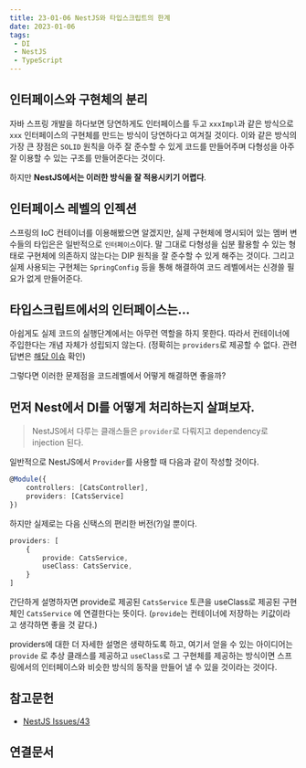 ```yaml
---
title: 23-01-06 NestJS와 타입스크립트의 한계
date: 2023-01-06
tags:
 - DI
 - NestJS
 - TypeScript
---
```


## 인터페이스와 구현체의 분리

자바 스프링 개발을 하다보면 당연하게도 인터페이스를 두고 `xxxImpl`과 같은 방식으로 `xxx` 인터페이스의 구현체를 만드는 방식이 당연하다고 여겨질 것이다. 이와 같은 방식의 가장 큰 장점은 `SOLID` 원칙을 아주 잘 준수할 수 있게 코드를 만들어주며 다형성을 아주 잘 이용할 수 있는 구조를 만들어준다는 것이다.

하지만 **NestJS에서는 이러한 방식을 잘 적용시키기 어렵다**.

## 인터페이스 레벨의 인젝션

스프링의 IoC 컨테이너를 이용해봤으면 알겠지만, 실제 구현체에 명시되어 있는 멤버 변수들의 타입은은 일반적으로 `인터페이스`이다. 말 그대로 다형성을 십분 활용할 수 있는 형태로 구현체에 의존하지 않는다는 DIP 원칙을 잘 준수할 수 있게 해주는 것이다. 그리고 실제 사용되는 구현체는 `SpringConfig` 등을 통해 해결하여 코드 레벨에서는 신경쓸 필요가 없게 만들어준다.

## 타입스크립트에서의 인터페이스는...

아쉽게도 실제 코드의 실행단계에서는 아무런 역할을 하지 못한다. 따라서 컨테이너에 주입한다는 개념 자체가 성립되지 않는다. (정확히는 `providers`로 제공할 수 없다. 관련 답변은 [해당 이슈](https://github.com/nestjs/nest/issues/43) 확인)

그렇다면 이러한 문제점을 코드레벨에서 어떻게 해결하면 좋을까?

## 먼저 Nest에서 DI를 어떻게 처리하는지 살펴보자.

> NestJS에서 다루는 클래스들은 `provider`로 다뤄지고 dependency로 injection 된다.

일반적으로 NestJS에서 `Provider`를 사용할 때 다음과 같이 작성할 것이다. 

```ts
@Module({
	controllers: [CatsController],
	providers: [CatsService]
})
```

하지만 실제로는 다음 신택스의 편리한 버전(?)일 뿐이다.

```ts
providers: [
	{
		provide: CatsService,
		useClass: CatsService,
	}
]
```

간단하게 설명하자면 provide로 제공된 `CatsService` 토큰을 useClass로 제공된 구현체인 `CatsService` 에 연결한다는 뜻이다. (`provide`는 컨테이너에 저장하는 키값이라고 생각하면 좋을 것 같다.)

providers에 대한 더 자세한 설명은 생략하도록 하고, 여기서 얻을 수 있는 아이디어는 `provide` 로 추상 클래스를 제공하고 `useClass`로 그 구현체를 제공하는 방식이면 스프링에서의 인터페이스와 비슷한 방식의 동작을 만들어 낼 수 있을 것이라는 것이다.





## 참고문헌

- [NestJS Issues/43](https://github.com/nestjs/nest/issues/43)

## 연결문서

